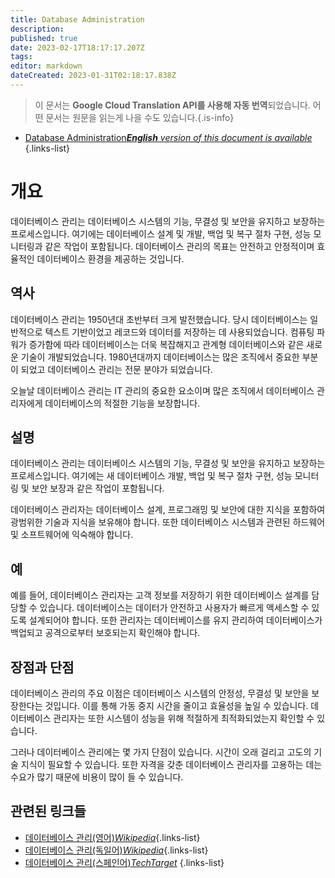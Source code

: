 ```yaml
---
title: Database Administration
description: 
published: true
date: 2023-02-17T18:17:17.207Z
tags: 
editor: markdown
dateCreated: 2023-01-31T02:18:17.838Z
---
```


> 이 문서는 **Google Cloud Translation API를 사용해 자동 번역**되었습니다.
어떤 문서는 원문을 읽는게 나을 수도 있습니다.{.is-info}
- [Database Administration***English** version of this document is available*](/en/Knowledge-base/Dictionary/database-administration)
{.links-list}


# 개요
데이터베이스 관리는 데이터베이스 시스템의 기능, 무결성 및 보안을 유지하고 보장하는 프로세스입니다. 여기에는 데이터베이스 설계 및 개발, 백업 및 복구 절차 구현, 성능 모니터링과 같은 작업이 포함됩니다. 데이터베이스 관리의 목표는 안전하고 안정적이며 효율적인 데이터베이스 환경을 제공하는 것입니다.

## 역사
데이터베이스 관리는 1950년대 초반부터 크게 발전했습니다. 당시 데이터베이스는 일반적으로 텍스트 기반이었고 레코드와 데이터를 저장하는 데 사용되었습니다. 컴퓨팅 파워가 증가함에 따라 데이터베이스는 더욱 복잡해지고 관계형 데이터베이스와 같은 새로운 기술이 개발되었습니다. 1980년대까지 데이터베이스는 많은 조직에서 중요한 부분이 되었고 데이터베이스 관리는 전문 분야가 되었습니다.

오늘날 데이터베이스 관리는 IT 관리의 중요한 요소이며 많은 조직에서 데이터베이스 관리자에게 데이터베이스의 적절한 기능을 보장합니다.

## 설명
데이터베이스 관리는 데이터베이스 시스템의 기능, 무결성 및 보안을 유지하고 보장하는 프로세스입니다. 여기에는 새 데이터베이스 개발, 백업 및 복구 절차 구현, 성능 모니터링 및 보안 보장과 같은 작업이 포함됩니다.

데이터베이스 관리자는 데이터베이스 설계, 프로그래밍 및 보안에 대한 지식을 포함하여 광범위한 기술과 지식을 보유해야 합니다. 또한 데이터베이스 시스템과 관련된 하드웨어 및 소프트웨어에 익숙해야 합니다.

## 예
예를 들어, 데이터베이스 관리자는 고객 정보를 저장하기 위한 데이터베이스 설계를 담당할 수 있습니다. 데이터베이스는 데이터가 안전하고 사용자가 빠르게 액세스할 수 있도록 설계되어야 합니다. 또한 관리자는 데이터베이스를 유지 관리하여 데이터베이스가 백업되고 공격으로부터 보호되는지 확인해야 합니다.

## 장점과 단점
데이터베이스 관리의 주요 이점은 데이터베이스 시스템의 안정성, 무결성 및 보안을 보장한다는 것입니다. 이를 통해 가동 중지 시간을 줄이고 효율성을 높일 수 있습니다. 데이터베이스 관리자는 또한 시스템이 성능을 위해 적절하게 최적화되었는지 확인할 수 있습니다.

그러나 데이터베이스 관리에는 몇 가지 단점이 있습니다. 시간이 오래 걸리고 고도의 기술 지식이 필요할 수 있습니다. 또한 자격을 갖춘 데이터베이스 관리자를 고용하는 데는 수요가 많기 때문에 비용이 많이 들 수 있습니다.

## 관련된 링크들
- [데이터베이스 관리(영어)*Wikipedia*](https://en.wikipedia.org/wiki/Database_administration){.links-list}
- [데이터베이스 관리(독일어)*Wikipedia*](https://de.wikipedia.org/wiki/Datenbankadministration){.links-list}
- [데이터베이스 관리(스페인어)*TechTarget*](https://es.wikipedia.org/wiki/Administraci%C3%B3n_de_bases_de_datos)
{.links-list}
